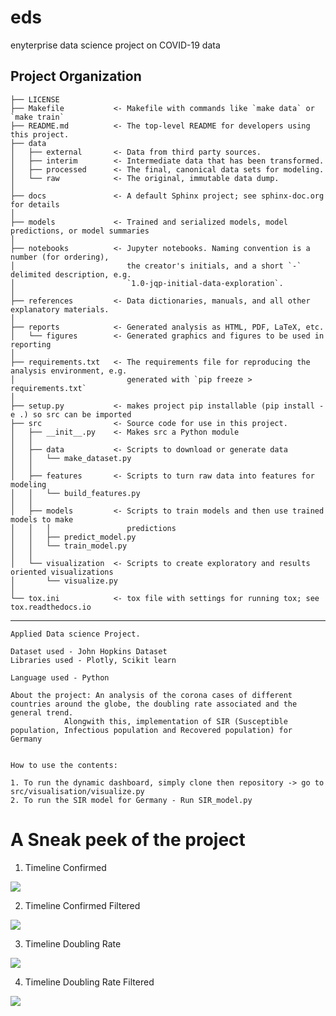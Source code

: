 eds
==============================

enyterprise data science project on COVID-19 data

Project Organization
------------

    ├── LICENSE
    ├── Makefile           <- Makefile with commands like `make data` or `make train`
    ├── README.md          <- The top-level README for developers using this project.
    ├── data
    │   ├── external       <- Data from third party sources.
    │   ├── interim        <- Intermediate data that has been transformed.
    │   ├── processed      <- The final, canonical data sets for modeling.
    │   └── raw            <- The original, immutable data dump.
    │
    ├── docs               <- A default Sphinx project; see sphinx-doc.org for details
    │
    ├── models             <- Trained and serialized models, model predictions, or model summaries
    │
    ├── notebooks          <- Jupyter notebooks. Naming convention is a number (for ordering),
    │                         the creator's initials, and a short `-` delimited description, e.g.
    │                         `1.0-jqp-initial-data-exploration`.
    │
    ├── references         <- Data dictionaries, manuals, and all other explanatory materials.
    │
    ├── reports            <- Generated analysis as HTML, PDF, LaTeX, etc.
    │   └── figures        <- Generated graphics and figures to be used in reporting
    │
    ├── requirements.txt   <- The requirements file for reproducing the analysis environment, e.g.
    │                         generated with `pip freeze > requirements.txt`
    │
    ├── setup.py           <- makes project pip installable (pip install -e .) so src can be imported
    ├── src                <- Source code for use in this project.
    │   ├── __init__.py    <- Makes src a Python module
    │   │
    │   ├── data           <- Scripts to download or generate data
    │   │   └── make_dataset.py
    │   │
    │   ├── features       <- Scripts to turn raw data into features for modeling
    │   │   └── build_features.py
    │   │
    │   ├── models         <- Scripts to train models and then use trained models to make
    │   │   │                 predictions
    │   │   ├── predict_model.py
    │   │   └── train_model.py
    │   │
    │   └── visualization  <- Scripts to create exploratory and results oriented visualizations
    │       └── visualize.py
    │
    └── tox.ini            <- tox file with settings for running tox; see tox.readthedocs.io


--------
	Applied Data science Project.
	
	Dataset used - John Hopkins Dataset
	Libraries used - Plotly, Scikit learn
	
	Language used - Python
	
	About the project: An analysis of the corona cases of different countries around the globe, the doubling rate associated and the general trend.
			    Alongwith this, implementation of SIR (Susceptible population, Infectious population and Recovered population) for Germany


	How to use the contents:
	
	1. To run the dynamic dashboard, simply clone then repository -> go to src/visualisation/visualize.py
	2. To run the SIR model for Germany - Run SIR_model.py

# A Sneak peek of the project

1. Timeline Confirmed
<img src="Timeline_confirmed.gif">

2. Timeline Confirmed Filtered
<img src = "Timeline_confirmed_filtered.gif">

3. Timeline Doubling Rate
<img src="Timeline_doubling_rate.gif">

4. Timeline Doubling Rate Filtered
<img src="Timeleine_doubling_rate_filtered.gif">